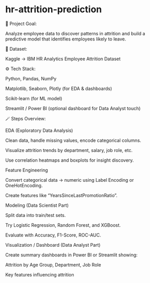 # hr-attrition-prediction

🎯 Project Goal:

Analyze employee data to discover patterns in attrition and build a predictive model that identifies employees likely to leave.

🧩 Dataset:

Kaggle → IBM HR Analytics Employee Attrition Dataset

⚙️ Tech Stack:

Python, Pandas, NumPy

Matplotlib, Seaborn, Plotly (for EDA & dashboards)

Scikit-learn (for ML model)

Streamlit / Power BI (optional dashboard for Data Analyst touch)

🪄 Steps Overview:

EDA (Exploratory Data Analysis)

Clean data, handle missing values, encode categorical columns.

Visualize attrition trends by department, salary, job role, etc.

Use correlation heatmaps and boxplots for insight discovery.

Feature Engineering

Convert categorical data → numeric using Label Encoding or OneHotEncoding.

Create features like “YearsSinceLastPromotionRatio”.

Modeling (Data Scientist Part)

Split data into train/test sets.

Try Logistic Regression, Random Forest, and XGBoost.

Evaluate with Accuracy, F1-Score, ROC-AUC.

Visualization / Dashboard (Data Analyst Part)

Create summary dashboards in Power BI or Streamlit showing:

Attrition by Age Group, Department, Job Role

Key features influencing attrition
